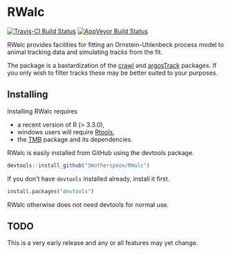 # RWalc

[![Travis-CI Build Status](https://travis-ci.org/SWotherspoon/RWalc.svg?branch=master)](https://travis-ci.org/SWotherspoon/RWalc)
[![AppVeyor Build Status](https://ci.appveyor.com/api/projects/status/github/SWotherspoon/RWalc?branch=master&svg=true)](https://ci.appveyor.com/project/SWotherspoon/RWalc)

RWalc provides facilities for fitting an Ornstein-Uhlenbeck process
model to animal tracking data and simulating tracks from the fit.

The package is a bastardization of the
[crawl](https://cran.r-project.org/web/packages/crawl/index.html) and
[argosTrack](https://github.com/calbertsen/argosTrack) packages.  If
you only wish to filter tracks these may be better suited to your
purposes.

## Installing

Installing RWalc requires 

* a recent version of R (> 3.3.0),
* windows users will require [Rtools](https://cran.r-project.org/bin/windows/Rtools/),
* the [TMB](https://cran.r-project.org/web/packages/TMB/index.html)
  package and its dependencies.


RWalc is easily installed from GitHub using the devtools package. 

```R
devtools::install_github("SWotherspoon/RWalc")
```

If you don't have `devtools` installed already, install it first. 

```R
install.packages("devtools")
```

RWalc otherwise does not need devtools for normal use.


## TODO

This is a very early release and any or all features may yet change.
